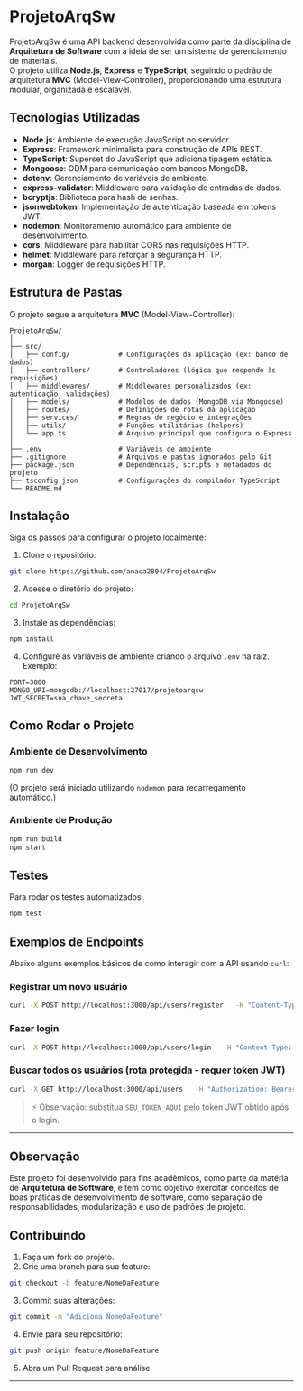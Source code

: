 
# ProjetoArqSw

ProjetoArqSw é uma API backend desenvolvida como parte da disciplina de **Arquitetura de Software** com a ideia de ser um sistema de gerenciamento de materiais.  
O projeto utiliza **Node.js**, **Express** e **TypeScript**, seguindo o padrão de arquitetura **MVC** (Model-View-Controller), proporcionando uma estrutura modular, organizada e escalável.

## Tecnologias Utilizadas

- **Node.js**: Ambiente de execução JavaScript no servidor.
- **Express**: Framework minimalista para construção de APIs REST.
- **TypeScript**: Superset do JavaScript que adiciona tipagem estática.
- **Mongoose**: ODM para comunicação com bancos MongoDB.
- **dotenv**: Gerenciamento de variáveis de ambiente.
- **express-validator**: Middleware para validação de entradas de dados.
- **bcryptjs**: Biblioteca para hash de senhas.
- **jsonwebtoken**: Implementação de autenticação baseada em tokens JWT.
- **nodemon**: Monitoramento automático para ambiente de desenvolvimento.
- **cors**: Middleware para habilitar CORS nas requisições HTTP.
- **helmet**: Middleware para reforçar a segurança HTTP.
- **morgan**: Logger de requisições HTTP.

## Estrutura de Pastas

O projeto segue a arquitetura **MVC** (Model-View-Controller):

```
ProjetoArqSw/
│
├── src/
│   ├── config/            # Configurações da aplicação (ex: banco de dados)
│   ├── controllers/       # Controladores (lógica que responde às requisições)
│   ├── middlewares/       # Middlewares personalizados (ex: autenticação, validações)
│   ├── models/            # Modelos de dados (MongoDB via Mongoose)
│   ├── routes/            # Definições de rotas da aplicação
│   ├── services/          # Regras de negócio e integrações
│   ├── utils/             # Funções utilitárias (helpers)
│   └── app.ts             # Arquivo principal que configura o Express
│
├── .env                   # Variáveis de ambiente
├── .gitignore             # Arquivos e pastas ignorados pelo Git
├── package.json           # Dependências, scripts e metadados do projeto
├── tsconfig.json          # Configurações do compilador TypeScript
└── README.md
```

## Instalação

Siga os passos para configurar o projeto localmente:

1. Clone o repositório:
```bash
git clone https://github.com/anaca2804/ProjetoArqSw
```

2. Acesse o diretório do projeto:
```bash
cd ProjetoArqSw
```

3. Instale as dependências:
```bash
npm install
```

4. Configure as variáveis de ambiente criando o arquivo `.env` na raiz. Exemplo:

```env
PORT=3000
MONGO_URI=mongodb://localhost:27017/projetoarqsw
JWT_SECRET=sua_chave_secreta
```

## Como Rodar o Projeto

### Ambiente de Desenvolvimento
```bash
npm run dev
```
(O projeto será iniciado utilizando `nodemon` para recarregamento automático.)

### Ambiente de Produção
```bash
npm run build
npm start
```

## Testes

Para rodar os testes automatizados:

```bash
npm test
```

## Exemplos de Endpoints

Abaixo alguns exemplos básicos de como interagir com a API usando `curl`:

### Registrar um novo usuário
```bash
curl -X POST http://localhost:3000/api/users/register   -H "Content-Type: application/json"   -d '{"name": "João Silva", "email": "joao@email.com", "password": "senha123"}'
```

### Fazer login
```bash
curl -X POST http://localhost:3000/api/users/login   -H "Content-Type: application/json"   -d '{"email": "joao@email.com", "password": "senha123"}'
```

### Buscar todos os usuários (rota protegida - requer token JWT)
```bash
curl -X GET http://localhost:3000/api/users   -H "Authorization: Bearer SEU_TOKEN_AQUI"
```

> ⚡ Observação: substitua `SEU_TOKEN_AQUI` pelo token JWT obtido após o login.

---

## Observação

Este projeto foi desenvolvido para fins acadêmicos, como parte da matéria de **Arquitetura de Software**, e tem como objetivo exercitar conceitos de boas práticas de desenvolvimento de software, como separação de responsabilidades, modularização e uso de padrões de projeto.

## Contribuindo

1. Faça um fork do projeto.
2. Crie uma branch para sua feature:
```bash
git checkout -b feature/NomeDaFeature
```
3. Commit suas alterações:
```bash
git commit -m "Adiciona NomeDaFeature"
```
4. Envie para seu repositório:
```bash
git push origin feature/NomeDaFeature
```
5. Abra um Pull Request para análise.

---
